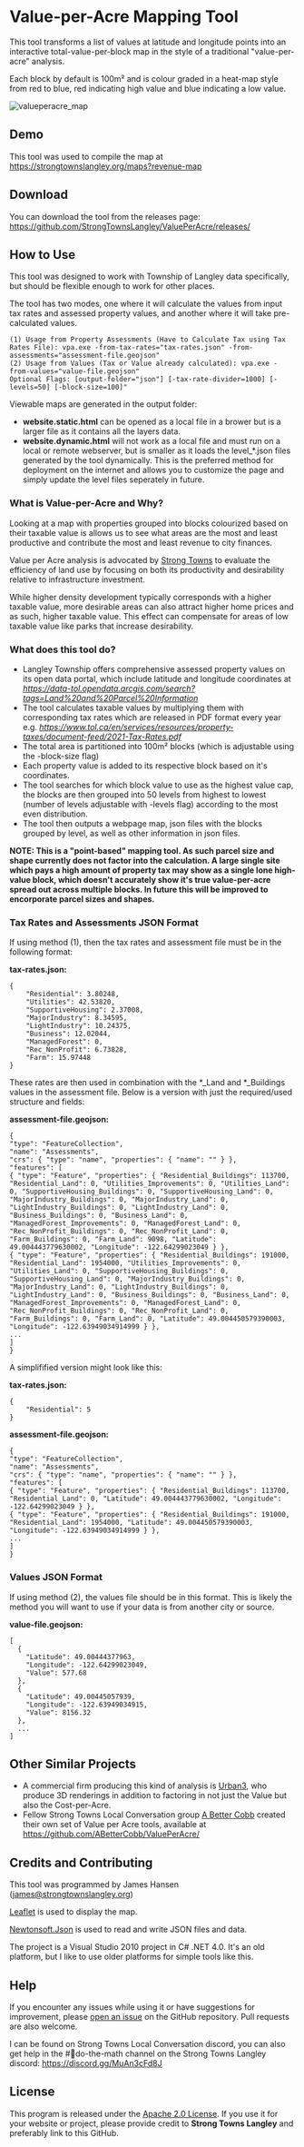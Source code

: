 # Value-per-Acre Mapping Tool
This tool transforms a list of values at latitude and longitude points into an interactive total-value-per-block map in the style of a traditional "value-per-acre" analysis.

Each block by default is 100m² and is colour graded in a heat-map style from red to blue, red indicating high value and blue indicating a low value.

![valueperacre_map](https://github.com/StrongTownsLangley/ValuePerAcre/assets/160652425/e6086d8a-2f75-4d5f-9fb8-9a3ffa4089b9)

## Demo
This tool was used to compile the map at https://strongtownslangley.org/maps?revenue-map

## Download
You can download the tool from the releases page: https://github.com/StrongTownsLangley/ValuePerAcre/releases/

## How to Use
This tool was designed to work with Township of Langley data specifically, but should be flexible enough to work for other places.

The tool has two modes, one where it will calculate the values from input tax rates and assessed property values, and another where it will take pre-calculated values.

```
(1) Usage from Property Assessments (Have to Calculate Tax using Tax Rates File): vpa.exe -from-tax-rates="tax-rates.json" -from-assessments="assessment-file.geojson"
(2) Usage from Values (Tax or Value already calculated): vpa.exe -from-values="value-file.geojson"
Optional Flags: [output-folder="json"] [-tax-rate-divider=1000] [-levels=50] [-block-size=100]"
```

Viewable maps are generated in the output folder:
- **website.static.html** can be opened as a local file in a brower but is a larger file as it contains all the layers data.
- **website.dynamic.html** will not work as a local file and must run on a local or remote webserver, but is smaller as it loads the level_\*.json files generated by the tool dynamically. This is the preferred method for deployment on the internet and allows you to customize the page and simply update the level files seperately in future.

### What is Value-per-Acre and Why?
Looking at a map with properties grouped into blocks colourized based on their taxable value is allows us to see what areas are the most and least productive and contribute the most and least revenue to city finances.

Value per Acre analysis is advocated by [Strong Towns](https://strongtowns.org) to evaluate the efficiency of land use by focusing on both its productivity and desirability relative to infrastructure investment.

While higher density development typically corresponds with a higher taxable value, more desirable areas can also attract higher home prices and as such, higher taxable value. This effect can compensate for areas of low taxable value like parks that increase desirability. 

### What does this tool do?
- Langley Township offers comprehensive assessed property values on its open data portal, which include latitude and longitude coordinates at *https://data-tol.opendata.arcgis.com/search?tags=Land%20and%20Parcel%20Information*
- The tool calculates taxable values by multiplying them with corresponding tax rates which are released in PDF format every year e.g. *https://www.tol.ca/en/services/resources/property-taxes/document-feed/2021-Tax-Rates.pdf*
- The total area is partitioned into 100m² blocks (which is adjustable using the -block-size flag)
- Each property value is added to its respective block based on it's coordinates.
- The tool searches for which block value to use as the highest value cap, the blocks are then grouped into 50 levels from highest to lowest (number of levels adjustable with -levels flag) according to the most even distribution.
- The tool then outputs a webpage map, json files with the blocks grouped by level, as well as other information in json files.

**NOTE: This is a "point-based" mapping tool. As such parcel size and shape currently does not factor into the calculation. A large single site which pays a high amount of property tax may show as a single lone high-value block, which doesn't accurately show it's true value-per-acre spread out across multiple blocks. In future this will be improved to encorporate parcel sizes and shapes.**



### Tax Rates and Assessments JSON Format
If using method (1), then the tax rates and assessment file must be in the following format:

**tax-rates.json:**
```
{
    "Residential": 3.80248,
    "Utilities": 42.53820,
    "SupportiveHousing": 2.37008,
    "MajorIndustry": 8.34595,
    "LightIndustry": 10.24375,
    "Business": 12.02044,
    "ManagedForest": 0,
    "Rec_NonProfit": 6.73828,
    "Farm": 15.97448
}
```
These rates are then used in combination with the *_Land and *_Buildings values in the assessment file. Below is a version with just the required/used structure and fields:

**assessment-file.geojson:**
```
{
"type": "FeatureCollection",
"name": "Assessments",
"crs": { "type": "name", "properties": { "name": "" } },
"features": [
{ "type": "Feature", "properties": { "Residential_Buildings": 113700, "Residential_Land": 0, "Utilities_Improvements": 0, "Utilities_Land": 0, "SupportiveHousing_Buildings": 0, "SupportiveHousing_Land": 0, "MajorIndustry_Buildings": 0, "MajorIndustry_Land": 0, "LightIndustry_Buildings": 0, "LightIndustry_Land": 0, "Business_Buildings": 0, "Business_Land": 0, "ManagedForest_Improvements": 0, "ManagedForest_Land": 0, "Rec_NonProfit_Buildings": 0, "Rec_NonProfit_Land": 0, "Farm_Buildings": 0, "Farm_Land": 9098, "Latitude": 49.004443779630002, "Longitude": -122.64299023049 } },
{ "type": "Feature", "properties": { "Residential_Buildings": 191000, "Residential_Land": 1954000, "Utilities_Improvements": 0, "Utilities_Land": 0, "SupportiveHousing_Buildings": 0, "SupportiveHousing_Land": 0, "MajorIndustry_Buildings": 0, "MajorIndustry_Land": 0, "LightIndustry_Buildings": 0, "LightIndustry_Land": 0, "Business_Buildings": 0, "Business_Land": 0, "ManagedForest_Improvements": 0, "ManagedForest_Land": 0, "Rec_NonProfit_Buildings": 0, "Rec_NonProfit_Land": 0, "Farm_Buildings": 0, "Farm_Land": 0, "Latitude": 49.004450579390003, "Longitude": -122.63949034914999 } },
...
]
}
```

A simplifified version might look like this:

**tax-rates.json:**
```
{
    "Residential": 5
}
```
**assessment-file.geojson:**
```
{
"type": "FeatureCollection",
"name": "Assessments",
"crs": { "type": "name", "properties": { "name": "" } },
"features": [
{ "type": "Feature", "properties": { "Residential_Buildings": 113700, "Residential_Land": 0, "Latitude": 49.004443779630002, "Longitude": -122.64299023049 } },
{ "type": "Feature", "properties": { "Residential_Buildings": 191000, "Residential_Land": 1954000, "Latitude": 49.004450579390003, "Longitude": -122.63949034914999 } },
...
]
}
```

### Values JSON Format
If using method (2), the values file should be in this format. This is likely the method you will want to use if your data is from another city or source.

**value-file.geojson:**
```
[
  {
    "Latitude": 49.00444377963,
    "Longitude": -122.64299023049,
    "Value": 577.68
  },
  {
    "Latitude": 49.00445057939,
    "Longitude": -122.63949034915,
    "Value": 8156.32
  },
  ...
]
```

## Other Similar Projects
- A commercial firm producing this kind of analysis is [Urban3](https://www.urbanthree.com/), who produce 3D renderings in addition to factoring in not just the Value but also the Cost-per-Acre.
- Fellow Strong Towns Local Conversation group [A Better Cobb](https://abettercobb.substack.com/) created their own set of Value per Acre tools, available at https://github.com/ABetterCobb/ValuePerAcre/

## Credits and Contributing

This tool was programmed by James Hansen (james@strongtownslangley.org)

[Leaflet](https://github.com/Leaflet/Leaflet) is used to display the map.

[Newtonsoft.Json](https://github.com/JamesNK/Newtonsoft.Json) is used to read and write JSON files and data.

The project is a Visual Studio 2010 project in C# .NET 4.0. It's an old platform, but I like to use older platforms for simple tools like this.

## Help

If you encounter any issues while using it or have suggestions for improvement, please [open an issue](https://github.com/StrongTownsLangley/ValuePerAcre/issues) on the GitHub repository. Pull requests are also welcome.

I can be found on Strong Towns Local Conversation discord, you can also get help in the #🧮do-the-math channel on the Strong Towns Langley discord: https://discord.gg/MuAn3cFd8J

## License

This program is released under the [Apache 2.0 License](https://github.com/StrongTownsLangley/ValuePerAcre/blob/main/LICENSE). If you use it for your website or project, please provide credit to **Strong Towns Langley** and preferably link to this GitHub.
